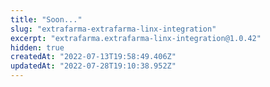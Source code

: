 ```yaml
---
title: "Soon..."
slug: "extrafarma-extrafarma-linx-integration"
excerpt: "extrafarma.extrafarma-linx-integration@1.0.42"
hidden: true
createdAt: "2022-07-13T19:58:49.406Z"
updatedAt: "2022-07-28T19:10:38.952Z"
---
```

